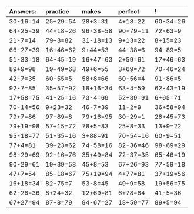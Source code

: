 | Answers: | practice | makes | perfect | ! |
| :--- | :--- | :--- | :--- | :--- |
| 30-16=14 | 25+29=54 | 28+3=31 | 4+18=22 | 60-34=26 | 
| 64-25=39 | 44-18=26 | 96-38=58 | 90-79=11 | 72-63=9 | 
| 21-7=14 | 79+3=82 | 31-18=13 | 9+13=22 | 8+15=23 | 
| 66-27=39 | 16+46=62 | 9+44=53 | 44-38=6 | 94-89=5 | 
| 51-33=18 | 64-45=19 | 16+47=63 | 2+59=61 | 17+46=63 | 
| 89+9=98 | 19+49=68 | 49+6=55 | 3+69=72 | 70-46=24 | 
| 42-7=35 | 60-55=5 | 58+8=66 | 60-56=4 | 91-86=5 | 
| 92-7=85 | 35+57=92 | 18+16=34 | 63-4=59 | 62-43=19 | 
| 17+58=75 | 41-25=16 | 73-4=69 | 52+39=91 | 6+65=71 | 
| 70-14=56 | 9+23=32 | 46-7=39 | 11-2=9 | 36+58=94 | 
| 79+7=86 | 97-89=8 | 79+16=95 | 30-29=1 | 28+45=73 | 
| 79+19=98 | 57+15=72 | 78+5=83 | 25+8=33 | 13+9=22 | 
| 95-18=77 | 51-35=16 | 3+88=91 | 70-54=16 | 60-9=51 | 
| 77+4=81 | 39+23=62 | 74-58=16 | 82-36=46 | 98-69=29 | 
| 98-29=69 | 92-16=76 | 35+49=84 | 72-37=35 | 65-46=19 | 
| 90-29=61 | 19+39=58 | 45+8=53 | 67+26=93 | 77-59=18 | 
| 47+7=54 | 85-18=67 | 75+19=94 | 4+77=81 | 37+19=56 | 
| 16+18=34 | 82-75=7 | 53-8=45 | 49+9=58 | 19+56=75 | 
| 62-26=36 | 8+24=32 | 12+69=81 | 6+78=84 | 41-5=36 | 
| 67+27=94 | 87-8=79 | 94-67=27 | 18+59=77 | 89+5=94 | 
